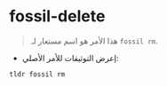 # fossil-delete

> هذا الأمر هو اسم مستعار لـ `fossil rm`.

- إعرض التوثيقات للأمر الأصلي:

`tldr fossil rm`
